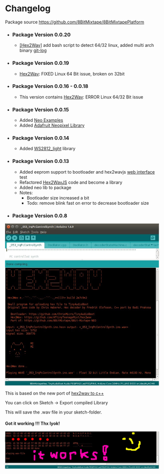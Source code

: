 # Changelog

Package source https://github.com/8BitMixtape/8BitMixtapePlatform

* ### Package Version 0.0.20
  * [[Hex2Wav]](4_4.1-Hex2Wav.md) add bash script to detect 64/32 linux, added multi arch binary [git-log](https://github.com/8BitMixtape/8BitMixtapePlatform/commit/67b5af00e365b92ddb570b836770fde5092b3e24)

* ### Package Version 0.0.19
  * [Hex2Wav](4_4.1-Hex2Wav.md): FIXED Linux 64 Bit issue, broken on 32bit

* ### Package Version 0.0.16 - 0.0.18
  * This version contains [Hex2Wav](4_4.1-Hex2Wav.md): ERROR Linux 64/32 Bit issue

* ### Package Version 0.0.15
  * Added [Neo Examples](https://github.com/8BitMixtape/NeoCodeExamples) 
  * Added [Adafruit Neopixel Library](https://github.com/adafruit/Adafruit_NeoPixel)

* ### Package Version 0.0.14
  * Added [WS2812\_light](https://github.com/cpldcpu/light_ws2812) library 

* ### Package Version 0.0.13

  * Added eeprom support to bootloader and hex2wavjs [web interface](https://attinyteenageriot.github.io/hex2wavjs/eeprom.html) test 
  * Refactored [Hex2WavJS](https://github.com/AttinyTeenageRiot/hex2wavjs) code and become a library
  * Added neo lib to package
  * Notes: 
    * Bootloader size increased a bit
    * Todo: remove blink fast on error to decrease bootloader size

* ### Package Version 0.0.8

![](images/photos/hex2wav_IDE_integrated_ascii.jpg)

This is based on the new port of [hex2wav to c++](4_4-Hex2Wav)

You can click on Sketch -&gt; Export compiled Library

This will save the .wav file in your sketch-folder.

#### Got it working !!! Thx Iyok!

![](images/instructions/hex2wav_IDE_integration_working_sn.jpg)

